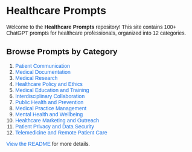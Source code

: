 <link href="https://fonts.googleapis.com/css2?family=Lexend:wght@400;700&display=swap" rel="stylesheet">

<style>
  body {
    font-family: 'Lexend', sans-serif;
  }
  h1, h2, h3, h4, h5, h6 {
    font-family: 'Lexend', sans-serif;
    font-weight: 700; /* Bold for headings */
  }
  a {
    color: #1a73e8; /* Optional: Custom link color */
    text-decoration: none;
  }
  a:hover {
    text-decoration: underline;
  }
</style>

# Healthcare Prompts

Welcome to the **Healthcare Prompts** repository! This site contains 100+ ChatGPT prompts for healthcare professionals, organized into 12 categories.

## Browse Prompts by Category
1. [Patient Communication](sections/1-patient-communication.md)
2. [Medical Documentation](sections/2-medical-documentation.md)
3. [Medical Research](sections/3-medical-research.md)
4. [Healthcare Policy and Ethics](sections/4-healthcare-policy-and-ethics.md)
5. [Medical Education and Training](sections/5-medical-education-and-training.md)
6. [Interdisciplinary Collaboration](sections/6-interdisciplinary-collaboration.md)
7. [Public Health and Prevention](sections/7-public-health-and-prevention.md)
8. [Medical Practice Management](sections/8-medical-practice-management.md)
9. [Mental Health and Wellbeing](sections/9-mental-health-and-wellbeing.md)
10. [Healthcare Marketing and Outreach](sections/10-healthcare-marketing-and-outreach.md)
11. [Patient Privacy and Data Security](sections/11-patient-privacy-and-data-security.md)
12. [Telemedicine and Remote Patient Care](sections/12-telemedicine-and-remote-patient-care.md)

[View the README](README.md) for more details.